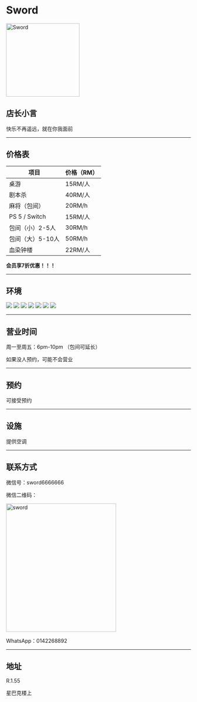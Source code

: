 # Sword

<img src="https://img.xmummap.com/1_sword_logo.jpg?AWSAccessKeyId=4sr3toneyHtmrJY7&Signature=mumG9Lg51%2FOQSo55HC4ENS40m68%3D&Expires=1757408689" width="200" height="200" alt="Sword">

## 店长小言

快乐不再遥远，就在你我面前

---

## 价格表

| **项目**         | **价格（RM）** |
| ---------------- | -------------- |
| 桌游             | 15RM/人        |
| 剧本杀           | 40RM/人        |
| 麻将（包间）     | 20RM/h         |
| PS 5 / Switch    | 15RM/人        |
| 包间（小）2-5人  | 30RM/h         |
| 包间（大）5-10人 | 50RM/h         |
| 血染钟楼         | 22RM/人        |

**会员享7折优惠！！！**

---

## 环境

<div class="image-slide">
  <img src="https://img.xmummap.com/1_sword_surd%20%281%29.jpg" />
  <img src="https://img.xmummap.com/1_sword_surd%20%282%29.jpg" />
  <img src="https://img.xmummap.com/1_sword_surd%20%283%29.jpg" />
  <img src="https://img.xmummap.com/1_sword_surd%20%284%29.jpg" />
  <img src="https://img.xmummap.com/1_sword_surd%20%285%29.jpg" />
  <img src="https://img.xmummap.com/1_sword_surd%20%287%29.jpg" />
  <img src="https://img.xmummap.com/1_sword_surd%20%288%29.jpg" />
</div>

---

## 营业时间

周一至周五：6pm-10pm （包间可延长）

如果没人预约，可能不会营业

---

## 预约

可接受预约

---

## 设施

提供空调

---

## 联系方式

微信号：sword6666666

微信二维码：

<img src="https://img.xmummap.com/1_sword_wechatcode.jpg" width="300" height="350" alt="sword">

WhatsApp：0142268892

---

## 地址

R.1.55

星巴克楼上
